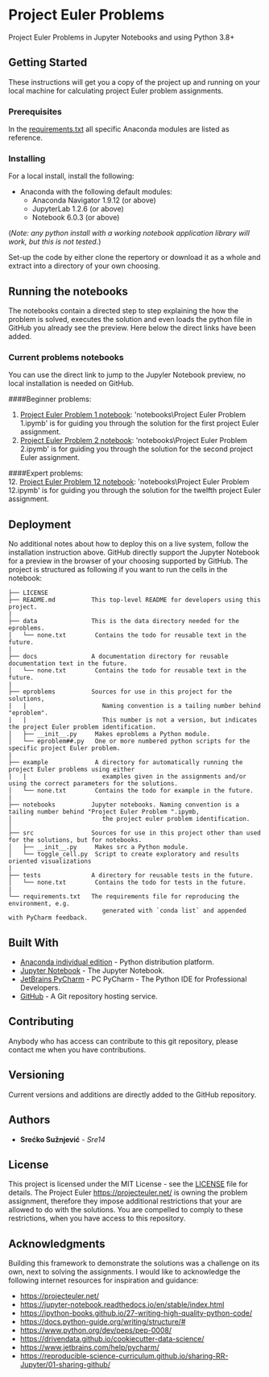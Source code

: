 # Project Euler Problems

Project Euler Problems in Jupyter Notebooks and using Python 3.8+

## Getting Started

These instructions will get you a copy of the project up and running on your local machine for calculating project
 Euler problem assignments. 

### Prerequisites

In the [requirements.txt](requirements.txt) all specific Anaconda modules are listed as reference.

### Installing

For a local install, install the following:
 * Anaconda with the following default modules:
   * Anaconda Navigator 1.9.12 (or above)
   * JupyterLab 1.2.6 (or above)
   * Notebook 6.0.3 (or above)

(*Note: any python install with a working notebook application library will work, but this is not tested.*)

Set-up the code by either clone the repertory or download it as a whole and extract into a directory of your own choosing.

## Running the notebooks

The notebooks contain a directed step to step explaining the how the problem is solved, executes the solution and even
 loads the python file in GitHub you already see the preview. Here below the direct links have been added.

### Current problems notebooks

You can use the direct link to jump to the Jupyler Notebook preview, no local installation is needed on GitHub.

####Beginner problems:  
1. [Project Euler Problem 1 notebook](https://github.com/Sre14/sre14-ep/blob/master/notebooks/Project%20Euler%20Problem%201.ipynb): 'notebooks\Project Euler Problem 1.ipymb'
    is for guiding you through the solution for the first project Euler assignment. 
2. [Project Euler Problem 2 notebook](notebooks/Project%20Euler%20Problem%202.ipynb): 'notebooks\Project Euler Problem 2.ipymb'
    is for guiding you through the solution for the second project Euler assignment. 

####Expert problems:  
12. [Project Euler Problem 12 notebook](https://github.com/Sre14/sre14-ep/blob/master/notebooks/Project%20Euler%20Problem%2012.ipynb): 'notebooks\Project Euler Problem 12.ipymb'
    is for guiding you through the solution for the twelfth project Euler assignment.

## Deployment

No additional notes about how to deploy this on a live system, follow the installation instruction above.
GitHub directly support the Jupyter Notebook for a preview in the browser of your choosing supported by GitHub.
The project is structured as following if you want to run the cells in the notebook:

```
├── LICENSE
├── README.md          This top-level README for developers using this project.
|
├── data               This is the data directory needed for the eproblems.
│   └── none.txt        Contains the todo for reusable text in the future.
|
├── docs               A documentation directory for reusable documentation text in the future.
│   └── none.txt        Contains the todo for reusable text in the future.
|
├── eproblems          Sources for use in this project for the solutions, 
|   |                     Naming convention is a tailing number behind "eproblem".
|   |                     This number is not a version, but indicates the project Euler problem identification.
│   ├── __init__.py     Makes eproblems a Python module.
│   └── eproblem##.py   One or more numbered python scripts for the specific project Euler problem.
|
├── example             A directory for automatically running the project Euler problems using either
|   |                     examples given in the assignments and/or using the correct parameters for the solutions.
│   └── none.txt        Contains the todo for example in the future.
|
├── notebooks          Jupyter notebooks. Naming convention is a tailing number behind "Project Euler Problem ".ipymb,
│                         the project euler problem identification.
│
├── src                Sources for use in this project other than used for the solutions, but for notebooks.
│   ├── __init__.py     Makes src a Python module.
│   └── toggle_cell.py  Script to create exploratory and results oriented visualizations
|
├── tests              A directory for reusable tests in the future.
│   └── none.txt        Contains the todo for tests in the future.
|
└── requirements.txt   The requirements file for reproducing the environment, e.g.
                          generated with `conda list` and appended with PyCharm feedback.
```

## Built With

* [Anaconda individual edition](https://www.anaconda.com/products/individual) - Python distribution platform.
* [Jupyter Notebook](https://jupyter.org/) - The Jupyter Notebook.
* [JetBrains PyCharm](https://www.jetbrains.com/pycharm/) - PC PyCharm - The Python IDE for Professional Developers.
* [GitHub](https://github.com/) - A Git repository hosting service.

## Contributing

Anybody who has access can contribute to this git repository, please contact me when you have contributions.

## Versioning

Current versions and additions are directly added to the GitHub repository.

## Authors

* **Srećko Sužnjević** - *Sre14* 

## License

This project is licensed under the MIT License - see the [LICENSE](LICENSE) file for details.
The Project Euler https://projecteuler.net/ is owning the problem assignment,
 therefore they impose additional restrictions that your are allowed to do with the solutions. 
You are compelled to comply to these restrictions, when you have access to this repository.

## Acknowledgments

Building this framework to demonstrate the solutions was a challenge on its own, next to solving the assignments. I would like to acknowledge the following internet resources for inspiration and guidance:
* https://projecteuler.net/
* https://jupyter-notebook.readthedocs.io/en/stable/index.html
* https://ipython-books.github.io/27-writing-high-quality-python-code/
* https://docs.python-guide.org/writing/structure/#
* https://www.python.org/dev/peps/pep-0008/
* https://drivendata.github.io/cookiecutter-data-science/
* https://www.jetbrains.com/help/pycharm/
* https://reproducible-science-curriculum.github.io/sharing-RR-Jupyter/01-sharing-github/
